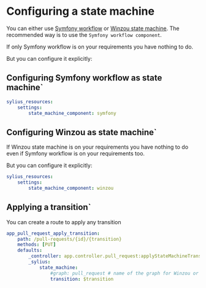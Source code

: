 # Configuring a state machine

You can either use [Symfony workflow](https://symfony.com/doc/current/components/workflow.html) or [Winzou state machine](https://github.com/winzou/StateMachineBundle).
The recommended way is to use the `Symfony workflow component`.

If only Symfony workflow is on your requirements you have nothing to do.

But you can configure it explicitly:

## Configuring Symfony workflow as state machine`

```yaml
sylius_resources:
    settings:
        state_machine_component: symfony
```

## Configuring Winzou as state machine`

If Winzou state machine is on your requirements you have nothing to do even if Symfony workflow is on your requirements too.

But you can configure it explicitly:

```yaml
sylius_resources:
    settings:
        state_machine_component: winzou
```

## Applying a transition`

You can create a route to apply any transition

```yaml
app_pull_request_apply_transition:
    path: /pull-requests/{id}/{transition}
    methods: [PUT]
    defaults:
        _controller: app.controller.pull_request:applyStateMachineTransitionAction
        _sylius:
            state_machine:
                #graph: pull_request # name of the graph for Winzou or workflow name for Symfony (optional)
                transition: $transition
```

